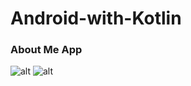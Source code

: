 # Android-with-Kotlin
### About Me App
![alt](https://res.cloudinary.com/kuforiji/image/upload/v1559310187/Screenshot_1559310017.png)
![alt](https://res.cloudinary.com/kuforiji/image/upload/v1559310186/Screenshot_1559310051.png)

